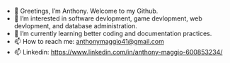 - 👋 Greetings, I’m Anthony. Welcome to my Github. 
- 👀 I’m interested in software devlopment, game devlopment, web devlopment, and database administration. 
- 🌱 I’m currently learning better coding and documentation practices.
- 📫 How to reach me: anthonymaggio41@gmail.com
- 📫 Linkedin: https://www.linkedin.com/in/anthony-maggio-600853234/

<!---
AnthonyMaggio41/AnthonyMaggio41 is a ✨ special ✨ repository because its `README.md` (this file) appears on your GitHub profile.
You can click the Preview link to take a look at your changes.
--->
